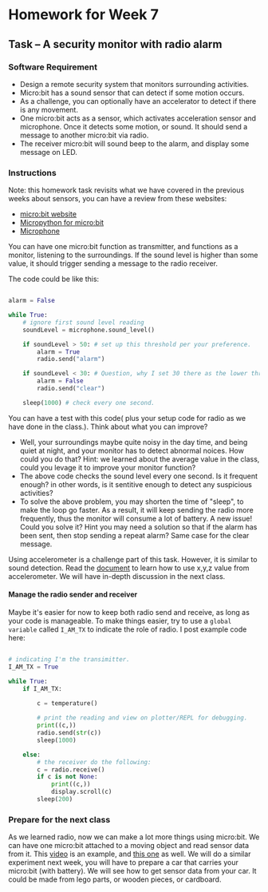 # Homework for Week 7

## Task – A security monitor with radio alarm

### Software Requirement

* Design a remote security system that monitors surrounding activities. 
* Micro:bit has a sound sensor that can detect if some motion occurs.
* As a challenge, you can optionally have an accelerator to detect if there is any movement.
* One micro:bit acts as a sensor, which activates acceleration sensor and microphone. Once it detects some motion, or sound. It should send a message to another micro:bit via radio.
* The receiver micro:bit will sound beep to the alarm, and display some message on LED.  

### Instructions

Note: this homework task revisits what we have covered in the previous weeks about sensors, you can have a review from these websites:

* [micro:bit website](https://microbit.org/get-started/first-steps/sensors/)
* [Micropython for micro:bit](https://microbit-micropython.readthedocs.io/en/v2-docs/)
* [Microphone](https://microbit-micropython.readthedocs.io/en/v2-docs/microphone.html?highlight=sound#sound-events)

You can have one micro:bit function as transmitter, and functions as a monitor, listening to the surroundings. If the sound level is higher than some value, it should trigger sending a message to the radio receiver.

The code could be like this:

```python

alarm = False

while True:
    # ignore first sound level reading
    soundLevel = microphone.sound_level()

    if soundLevel > 50: # set up this threshold per your preference. 
        alarm = True
        radio.send("alarm")

    if soundLevel < 30: # Question, why I set 30 there as the lower threshold? 
        alarm = False
        radio.send("clear")

    sleep(1000) # check every one second. 
```

You can have a test with this code( plus your setup code for radio as we have done in the class.). Think about what you can improve?

* Well, your surroundings maybe quite noisy in the day time, and being quiet at night, and your monitor has to detect abnormal noices. How could you do that? Hint: we learned about the average value in the class, could you levage it to improve your monitor function?
* The above code checks the sound level every one second. Is it frequent enough? in other words, is it sentitive enough to detect any suspicious activities?
* To solve the above problem, you may shorten the time of "sleep", to make the loop go faster. As a result, it will keep sending the radio more frequently, thus the monitor will consume a lot of battery. A new issue! Could you solve it? Hint you may need a solution so that if the alarm has been sent, then stop sending a repeat alarm? Same case for the clear message. 

Using accelerometer is a challenge part of this task. However, it is similar to sound detection. Read the [document](https://microbit-micropython.readthedocs.io/en/v2-docs/accelerometer.html?highlight=accelerometer) to learn how to use x,y,z value from accelerometer. We will have in-depth discussion in the next class.

#### Manage the radio sender and receiver

Maybe it's easier for now to keep both radio send and receive, as long as your code is manageable. To make things easier, try to use a `global variable` called `I_AM_TX` to indicate the role of radio. I post example code here: 

```python

# indicating I'm the transimitter.
I_AM_TX = True

while True:
    if I_AM_TX:
        
        c = temperature()

        # print the reading and view on plotter/REPL for debugging.
        print((c,))
        radio.send(str(c))
        sleep(1000)

    else:
        # the receiver do the following:
        c = radio.receive()
        if c is not None:
            print((c,))
            display.scroll(c)
        sleep(200)
```

### Prepare for the next class

As we learned radio, now we can make a lot more things using micro:bit. We can have one micro:bit attached to a moving object and read sensor data from it.
This [video](https://www.youtube.com/watch?v=2XXqs2T5mZ4) is an example, and [this one](https://www.youtube.com/watch?v=dlu5OfKmZY8) as well. We will do a similar experiment next week, you will have to prepare a car that carries your micro:bit (with battery). We will see how to get sensor data from your car. It could be made from lego parts, or wooden pieces, or cardboard. 


